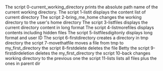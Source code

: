 The script 0-current_working_directory prints the absolute path name of the current working directory.
The script 1-listit displays the content list of current directory
The script 2-bring_me_home changes the working directory to the user's home directory
The script 3-listfiles displays the current directory content in long format
The script 4-listmorefiles displays contents including hidden files
The script 5-listfilesdigitonly displays long format and user ID
The script 6-firstdirectory creates a directory in tmp directory
the script 7-movethatfile moves a file from tmp to my_first_directory
the script 8-firstdelete deletes the file Betty
the script 9-firstdirdeletion deletes the my_first_directory
the script 10-back changes working directory to the previous one
the script 11-lists lists all files plus the ones in parent dir
